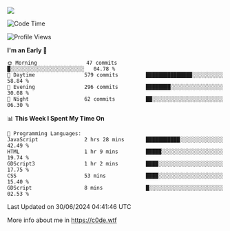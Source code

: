 <a href="https://wakatime.com"><img src="https://wakatime.com/share/@c0dezin/b7f18a7c-ab3a-40b8-8bc7-b1b7bf71f1d6.svg" /></a>

<!--START_SECTION:waka-->
![Code Time](http://img.shields.io/badge/Code%20Time-47%20hrs%2046%20mins-blue)

![Profile Views](http://img.shields.io/badge/Profile%20Views-0-blue)

**I'm an Early 🐤** 

```text
🌞 Morning                47 commits          █░░░░░░░░░░░░░░░░░░░░░░░░   04.78 % 
🌆 Daytime                579 commits         ███████████████░░░░░░░░░░   58.84 % 
🌃 Evening                296 commits         ████████░░░░░░░░░░░░░░░░░   30.08 % 
🌙 Night                  62 commits          ██░░░░░░░░░░░░░░░░░░░░░░░   06.30 % 
```


📊 **This Week I Spent My Time On** 

```text
💬 Programming Languages: 
JavaScript               2 hrs 28 mins       ███████████░░░░░░░░░░░░░░   42.49 % 
HTML                     1 hr 9 mins         █████░░░░░░░░░░░░░░░░░░░░   19.74 % 
GDScript3                1 hr 2 mins         ████░░░░░░░░░░░░░░░░░░░░░   17.75 % 
CSS                      53 mins             ████░░░░░░░░░░░░░░░░░░░░░   15.40 % 
GDScript                 8 mins              █░░░░░░░░░░░░░░░░░░░░░░░░   02.53 % 
```


 Last Updated on 30/06/2024 04:41:46 UTC
<!--END_SECTION:waka-->

More info about me in https://c0de.wtf
